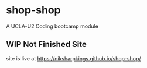 # shop-shop
A UCLA-U2 Coding bootcamp module
## WIP Not Finished Site
site is live at https://niksharpkings.github.io/shop-shop/
